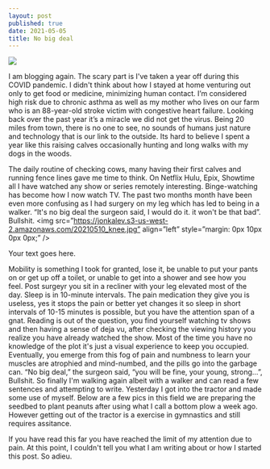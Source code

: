 ```yaml
---
layout: post
published: true
date: 2021-05-05
title: No big deal
---
```


<img src="https://jonkalev.s3-us-west-2.amazonaws.com/20210501_03.jpg">


I am blogging again. 
The scary part is I've taken a year off during this COVID pandemic. I didn't think about how I stayed at home venturing out only to get food or medicine, minimizing human contact. I’m considered high risk due to chronic asthma as well as my mother who lives on our farm who is an 88-year-old stroke victim with congestive heart failure. Looking back over the past year it’s a miracle we did not get the virus. 
 Being 20 miles from town, there is no one to see, no sounds of humans just nature and technology that is our link to the outside. Its hard to believe I spent a year like this raising calves occasionally hunting and long walks with my dogs in the woods. 

The daily routine of checking cows, many having their first calves and running fence lines gave me time to think.
On Netflix Hulu, Epix, Showtime all I have watched any show or series remotely interesting. Binge-watching has become how I now watch TV.
The past two months month have been even more confusing as I had surgery on my leg which has led to being in a walker.
“It's no big deal the surgeon said, I would do it. it won't be that bad”.
Bullshit.
<img src=”https://jonkalev.s3-us-west-2.amazonaws.com/20210510_knee.jpg” align=”left” style=”margin: 0px 10px 0px 0px;” /><p>Your text goes here.</p>
Mobility is something I took for granted, lose it, be unable to put your pants on or get up off a toilet, or unable to get into a shower and see how you feel.
Post surgeyr you sit in a recliner with your leg elevated most of the day. Sleep is in 10-minute intervals. The pain medication they give you is useless, yes it stops the pain or better yet changes it so sleep in short intervals of 10-15 minutes is possible, but you have the attention span of a gnat. Reading is out of the question, you find yourself watching tv shows and then having a sense of deja vu, after checking the viewing history you realize you have already watched the show. Most of the time you have no knowledge of the plot it's just a visual experience to keep you occupied.
Eventually, you emerge from this fog of pain and numbness to learn your muscles are atrophied and mind-numbed, and the pills go into the garbage can.
“No big deal,” the surgeon said, “you will be fine, your young, strong…”,
Bullshit.
So finally I'm walking again albeit with a walker and can read a few sentences and attempting to write.
Yesterday I got into the tractor and made some use of myself. Below are a few pics in this field we are preparing the seedbed to plant peanuts after using what I call a bottom plow a week ago. However getting out of the tractor is a exercise in gymnastics and still requires assitance.

If you have read this far you have reached the limit of my attention due to pain.
At this point, I couldn't tell you what I am writing about or how I started this post.
So adieu.
